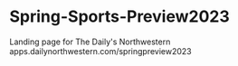 # Spring-Sports-Preview2023
Landing page for The Daily's Northwestern
apps.dailynorthwestern.com/springpreview2023
